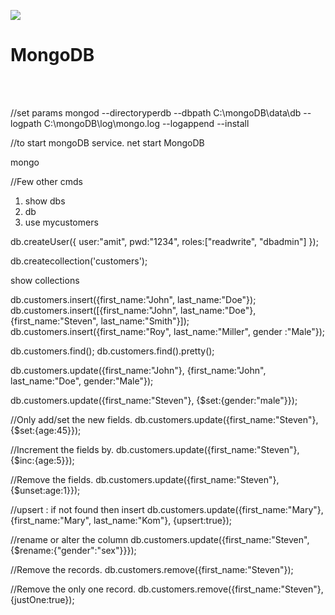 <img src="https://cdn.iconverticons.com/files/png/4eae13c7686cb54d_256x256.png"><h1>MongoDB</h1><br>

<br>
//set params
mongod --directoryperdb --dbpath C:\mongoDB\data\db --logpath C:\mongoDB\log\mongo.log  --logappend  --install

//to start mongoDB service.
net start MongoDB

mongo

//Few other cmds
1. show dbs
2. db
3. use mycustomers

db.createUser({
user:"amit",
pwd:"1234",
roles:["readwrite", "dbadmin"]
});

db.createcollection('customers');

show collections

db.customers.insert({first_name:"John", last_name:"Doe"});
db.customers.insert([{first_name:"John", last_name:"Doe"},{first_name:"Steven", last_name:"Smith"}]);
db.customers.insert({first_name:"Roy", last_name:"Miller", gender :"Male"});

db.customers.find();
db.customers.find().pretty();

db.customers.update({first_name:"John"}, {first_name:"John", last_name:"Doe", gender:"Male"});

db.customers.update({first_name:"Steven"}, {$set:{gender:"male"}});

//Only add/set the new fields.
db.customers.update({first_name:"Steven"}, {$set:{age:45}});

//Increment the fields by.
db.customers.update({first_name:"Steven"}, {$inc:{age:5}});

//Remove the fields.
db.customers.update({first_name:"Steven"},{$unset:age:1}});

//upsert : if not found then insert
db.customers.update({first_name:"Mary"}, {first_name:"Mary", last_name:"Kom"}, {upsert:true});

//rename or alter the column
db.customers.update({first_name:"Steven", {$rename:{"gender":"sex"}}});

//Remove the records.
db.customers.remove({first_name:"Steven"});

//Remove the only one record.
db.customers.remove({first_name:"Steven"}, {justOne:true});


